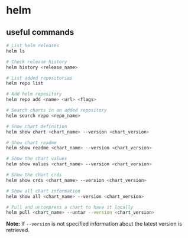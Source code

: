 # helm

## useful commands

```bash
# List helm releases
helm ls

# Check release history
helm history <release_name>

# List added repositories
helm repo list

# Add helm repository
helm repo add <name> <url> <flags>

# Search charts in an added repository
helm search repo <repo_name>

# Show chart definition
helm show chart <chart_name> --version <chart_version>

# Show chart readme
helm show readme <chart_name> --version <chart_version>

# Show the chart values
helm show values <chart_name> --version <chart_version>

# Show the chart crds
helm show crds <chart_name> --version <chart_version>

# Show all chart information
helm show all <chart_name> --version <chart_version>

# Pull and uncompress a chart to have it locally
helm pull <chart_name> --untar --version <chart_version>
```

**Note:** If `--version` is not specified information about the latest version is retrieved.
